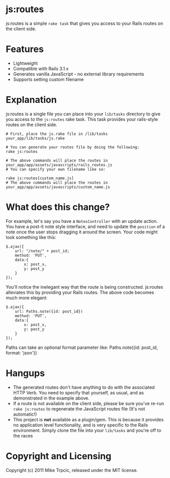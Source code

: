 # js:routes #

js:routes is a simple `rake task` that gives you access to your Rails routes on the client side.

# Features #
* Lightweight
* Compatible with Rails 3.1.x
* Generates vanilla JavaScript - no external library requirements
* Supports setting custom filename

# Explanation #

js:routes is a single file you can place into your `lib/tasks` directory to give you access to the `js:routes` rake task.  This task provides your rails-style routes on the client side.

    # First, place the js.rake file in /lib/tasks
    your_app/lib/tasks/js.rake

    # You can generate your routes file by doing the following:
    rake js:routes

    # The above commands will place the routes in your_app/app/assets/javascripts/rails_routes.js
    # You can specify your own filename like so:

    rake js:routes[custom_name.js]
    # The above commands will place the routes in your_app/app/assets/javascripts/custom_name.js

# What does this change? ##

For example, let's say you have a `NotesController` with an update action.  You have a post-it note style interface, and need to update the `position` of a note once the user stops dragging it around the screen.  Your code might look something like this:

    $.ajax({
        url: "/note/" + post_id;
        method: 'PUT',
        data:{
            x: post_x,
            y: post_y
        }
    });

You'll notice the inelegant way that the route is being constructed.  js:routes alleviates this by providing your Rails routes.  The above code becomes much more elegant:

    $.ajax({
        url: Paths.note({id: post_id})
        method: 'PUT',
        data:{
            x: post_x,
            y: post_y
        }
    });

Paths can take an optional format parameter like: Paths.note({id: post_id, format: 'json'})
# Hangups #

* The generated routes don't have anything to do with the associated HTTP Verb.  You need to specify that yourself, as usual, and as demonstrated in the example above.
* If a route is not available on the client side, please be sure you've re-run `rake js:routes` to regenerate the JavaScript routes file (It's not automatic!)
* This project is **not** available as a plugin/gem.  This is because it provides no application level functionality, and is very specific to the Rails environment.  Simply clone the file into your `lib/tasks` and you're off to the races

# Copyright and Licensing #
Copyright (c) 2011 Mike Trpcic, released under the MIT license.
